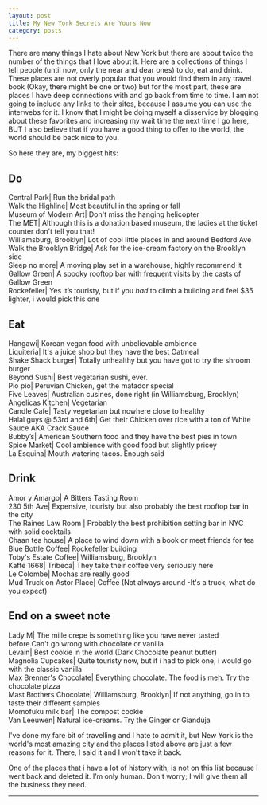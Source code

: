 ```yaml
---
layout: post
title: My New York Secrets Are Yours Now
category: posts
---
```

There are many things I hate about New York but there are about twice the number of the things that I love about it. Here are a collections of things I tell people (until now, only the near and dear ones) to do, eat and drink. These places are not overly popular that you would find them in any travel book (Okay, there might be one or two) but for the most part, these are places I have deep connections with and go back from time to time. I am not going to include any links to their sites, because I assume you can use the interwebs for it. 
I know that I might be doing myself a disservice by blogging about these favorites and increasing my wait time the next time I go here, BUT I also believe that if you have a good thing to offer to the world, the world should be back nice to you.

So here they are, my biggest hits:
 
<h2>Do</h2>


Central Park| Run the bridal path<br>
Walk the Highline| Most beautiful in the spring or fall<br>
Museum of Modern Art| Don't miss the hanging helicopter<br>
The MET| Although this is a donation based museum, the ladies at the ticket counter don't tell you that!<br>
Williamsburg, Brooklyn| Lot of cool little places in and around Bedford Ave<br>
Walk the Brooklyn Bridge| Ask for the ice-cream factory on the Brooklyn side<br>
Sleep no more| A moving play set in a warehouse, highly recommend it<br>
Gallow Green| A spooky rooftop bar with frequent visits by the casts of Gallow Green<br>
Rockefeller| Yes it’s touristy, but if you <i>had</i> to climb a building and feel $35 lighter, i would pick this one<br>


<h2>Eat</h2>
Hangawi| Korean vegan food with unbelievable ambience <br>
Liquiteria| It's a juice shop but they have the best Oatmeal <br>
Shake Shack burger| Totally unhealthy but you have got to try the shroom burger <br>
Beyond Sushi| Best vegetarian sushi, ever.<br>
Pio pio| Peruvian Chicken, get the matador special<br>
Five Leaves| Australian cusines, done right (in Williamsburg, Brooklyn)<br>
Angelicas Kitchen| Vegetarian<br>
Candle Cafe| Tasty vegetarian but nowhere close to healthy<br>
Halal guys @ 53rd and 6th| Get their Chicken over rice with a ton of White Sauce AKA Crack Sauce<br>
Bubby’s| American Southern food and they have the best pies in town<br>
Spice Market| Cool ambience with good food but slightly pricey<br>
La Esquina| Mouth watering tacos. Enough said <br>


<h2>Drink</h2>
Amor y Amargo| A Bitters Tasting Room<br>
230 5th Ave| Expensive, touristy but also probably the best rooftop bar in the city<br>
The Raines Law Room | Probably the best prohibition setting bar in NYC with solid cocktails<br>
Chaan tea house| A place to wind down with a book or meet friends for tea<br>
Blue Bottle Coffee| Rockefeller building<br>
Toby's Estate Coffee| Williamsburg, Brooklyn<br>
Kaffe 1668| Tribeca| They take their coffee very seriously here<br>
Le Colombe| Mochas are really good<br>
Mud Truck on Astor Place| Coffee (Not always around -It's a truck, what do you expect)<br>

<h2>End on a sweet note</h2>
Lady M| The mille crepe is something like you have never tasted before.Can't go wrong with chocolate or vanilla<br>
Levain| Best cookie in the world (Dark Chocolate peanut butter)<br>
Magnolia Cupcakes| Quite touristy now, but if i had to pick one, i would go with the classic vanilla<br>
Max Brenner's Chocolate| Everything chocolate. The food is meh. Try the chocolate pizza<br>
Mast Brothers Chocolate| Williamsburg, Brooklyn| If not anything, go in to taste their different samples<br>
Momofuku milk bar| The compost cookie<br>
Van Leeuwen| Natural ice-creams. Try the Ginger or Gianduja<br> 


I've done my fare bit of travelling and I hate to admit it, but New York is the world's most amazing city and the places listed above are just a few reasons for it. There, I said it and I won't take it back.

One of the places that i have a lot of history with, is not on this list because I went back and deleted it. I’m only human. Don't worry; I will give them all the business they need. 


---
